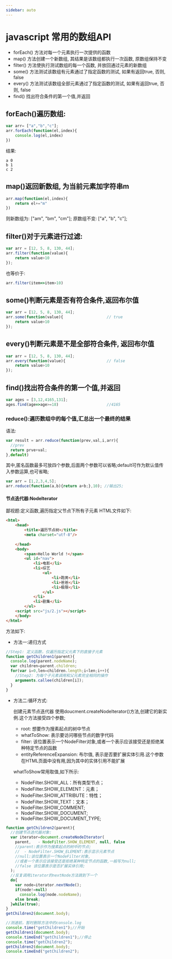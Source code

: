 ```yaml
---
sidebar: auto
---
```



# javascript 常用的数组API

- forEach() 方法对每一个元素执行一次提供的函数
- map() 方法创建一个新数组, 其结果是该数组都执行一次函数, 原数组保持不变
- filter() 方法使执行测试数组的每一个函数, 并放回通过元素的新数组
- some() 方法测试该数组有元素通过了指定函数的测试, 如果有返回true, 否则, false
- every() 方法测试该数组全部元素通过了指定函数的测试, 如果有返回true, 否则, false
- find() 找出符合条件的第一个值,并返回

## forEach()遍历数组: 

```js
var arr= ["a","b","c"];
arr.forEach(function(el,index){
	console.log(el,index)
})
```
结果:  

```
a 0
b 1
c 2
```
## map()返回新数组, 为当前元素加字符串m

```js
arr.map(function(el,index){
	return el+="m"
})
```
则新数组为: ["am", "bm", "cm"];
原数组不变: ["a", "b", "c"];

## filter()对于元素进行过滤:  
```js
var arr = [12, 5, 8, 130, 44];
arr.filter(function(value){
    return value>10
});
```
也等价于: 
```js
arr.filter(item=>item>10)
```
## some()判断元素是否有符合条件,返回布尔值  

```js
var arr = [12, 5, 8, 130, 44];
arr.some(function(value){                   // true
    return value>10
});
```

## every()判断元素是不是全部符合条件, 返回布尔值

```js
var arr = [12, 5, 8, 130, 44];
arr.every(function(value){                  // false
    return value>10
});
```

## find()找出符合条件的第一个值,并返回

```js
var ages = [3,12,4165,131];
ages.find(age=>age>=18)                     //4165
```
### reduce():遍历数组中的每个值,汇总出一个最终的结果
语法:

```js
var result = arr.reduce(function(prev,val,i,arr){
  //prev 
  return prve+val;
},default)
```
其中,匿名函数最多可放四个参数,后面两个参数可以省略;default可作为默认值传入参数运算,也可省略;

```js
var arr = [1,2,3,4,5];
arr.reduce(function(a,b){return a+b;},10); //输出25;
```

#### 节点迭代器:Nodelterator
鄙视题:定义函数,遍历指定父节点下所有子元素
HTML文件如下:
```html
<html>
	<head>
		<title>遍历节点树</title>
		<meta charset="utf-8"/>
		
	</head>
	<body>
		<span>Hello World !</span>
		<ul id="nav">
			<li>电影</li>
			<li>综艺
				<ul>
					<li>跑男</li>
					<li>爸爸</li>
					<li>极限</li>
				</ul>
			</li>
			<li>剧集</li>
		</ul>	
    <script src="js/2.js"></script>
	</body>
</html>
```
方法如下:
- 方法一:递归方式

```js
//Step1: 定义函数，仅遍历指定父元素下的直接子元素
function getChildren1(parent){
  console.log(parent.nodeName);
  var children=parent.children;
  for(var i=0,len=children.length;i<len;i++){
    //Step2: 为每个子元素调用和父元素完全相同的操作
    arguments.callee(children[i]);
  }
}
```

- 方法二:循环方式:

    创建元素节点迭代器
  使用doucment.createNodeIterator()方法,创建它的新实例.这个方法接受四个参数;
  - root: 想要作为搜素起点的树中节点
  - whatToShow: 表示要访问哪些节点的数字代码
  - filter: 该位置表示一个NodeFilter对象,或者一个表示应该接受还是拒绝某种特定节点的函数
  - entityReferenceExpansion: 布尔值, 表示是否要扩展实体引用.这个参数在HTML页面中没有用,因为其中的实体引用不能扩展

  whatToShow常用取值,如下所示:

  - NodeFilter.SHOW_ALL：所有类型节点；
  - NodeFilter.SHOW_ELEMENT：元素；
  - NodeFilter.SHOW_ATTRIBUTE：特性；
  - NodeFilter.SHOW_TEXT：文本；
  - NodeFilter.SHOW_COMMENT;
  - NodeFilter.SHOW_DOCUMENT;
  - NodeFilter.SHOW_DOCUMENT_TYPE;
      

``` js
function getChildren2(parent){
  //创建节点迭代器对象:
  var iterator=document.createNodeIterator(
    parent,   - NodeFilter.SHOW_ELEMENT, null, false 
    //parent:表示作为搜素起点的树中的节点;
    //  - NodeFilter.SHOW_ELEMENT:表示显示元素节点
    //null:该位置表示一个NodeFilter对象,
    //或者一个表示应该接受还是拒绝某种特定节点的函数,一般写为null;
    //false 该位置表示是否扩展实体引用;
  );
  //反复调用iterator的nextNode方法跳到下一个
  do{
    var node=iterator.nextNode();
    if(node!=null)
      console.log(node.nodeName);
    else break;
  }while(true);
}
getChildren2(document.body);

//测速前，暂时删除方法中的console.log
console.time("getChildren1");//开始
getChildren1(document.body);
console.timeEnd("getChildren1");//停止
console.time("getChildren2");
getChildren2(document.body);
console.timeEnd("getChildren2");
```
